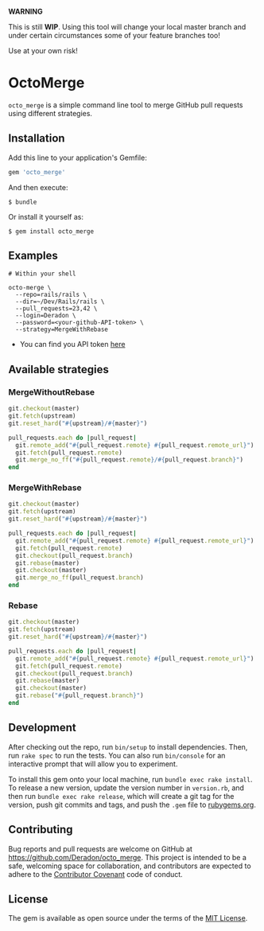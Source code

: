**WARNING**

This is still **WIP**. Using this tool will change your local master branch
and under certain circumstances some of your feature branches too!

Use at your own risk!

# OctoMerge

`octo_merge` is a simple command line tool to merge GitHub pull requests using different strategies.

## Installation

Add this line to your application's Gemfile:

```ruby
gem 'octo_merge'
```

And then execute:

    $ bundle

Or install it yourself as:

    $ gem install octo_merge

## Examples

```
# Within your shell

octo-merge \
  --repo=rails/rails \
  --dir=~/Dev/Rails/rails \
  --pull_requests=23,42 \
  --login=Deradon \
  --password=<your-github-API-token> \
  --strategy=MergeWithRebase
```

* You can find you API token [here](https://github.com/settings/tokens)

## Available strategies

### MergeWithoutRebase

```ruby
git.checkout(master)
git.fetch(upstream)
git.reset_hard("#{upstream}/#{master}")

pull_requests.each do |pull_request|
  git.remote_add("#{pull_request.remote} #{pull_request.remote_url}")
  git.fetch(pull_request.remote)
  git.merge_no_ff("#{pull_request.remote}/#{pull_request.branch}")
end
```

### MergeWithRebase

```ruby
git.checkout(master)
git.fetch(upstream)
git.reset_hard("#{upstream}/#{master}")

pull_requests.each do |pull_request|
  git.remote_add("#{pull_request.remote} #{pull_request.remote_url}")
  git.fetch(pull_request.remote)
  git.checkout(pull_request.branch)
  git.rebase(master)
  git.checkout(master)
  git.merge_no_ff(pull_request.branch)
end
```

### Rebase

```ruby
git.checkout(master)
git.fetch(upstream)
git.reset_hard("#{upstream}/#{master}")

pull_requests.each do |pull_request|
  git.remote_add("#{pull_request.remote} #{pull_request.remote_url}")
  git.fetch(pull_request.remote)
  git.checkout(pull_request.branch)
  git.rebase(master)
  git.checkout(master)
  git.rebase("#{pull_request.branch}")
end
```

## Development

After checking out the repo, run `bin/setup` to install dependencies. Then, run `rake spec` to run the tests. You can also run `bin/console` for an interactive prompt that will allow you to experiment.

To install this gem onto your local machine, run `bundle exec rake install`. To release a new version, update the version number in `version.rb`, and then run `bundle exec rake release`, which will create a git tag for the version, push git commits and tags, and push the `.gem` file to [rubygems.org](https://rubygems.org).

## Contributing

Bug reports and pull requests are welcome on GitHub at https://github.com/Deradon/octo_merge. This project is intended to be a safe, welcoming space for collaboration, and contributors are expected to adhere to the [Contributor Covenant](http://contributor-covenant.org) code of conduct.


## License

The gem is available as open source under the terms of the [MIT License](http://opensource.org/licenses/MIT).


